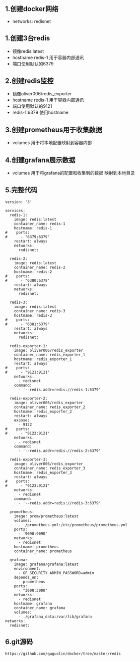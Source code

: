 ## 1.创建docker网络
- networks: redisnet

## 1.创建3台redis 
- 镜像redis:latest 
- hostname redis-1 用于容器内部通讯
- 端口使用默认的6379

## 2.创建redis监控
- 镜像oliver006/redis_exporter
- hostname redis-1 用于容器内部通讯
- 端口使用默认的9121
- redis-1:6379 使用hostname

## 3.创建prometheus用于收集数据
- volumes 用于将本地配置映射到容器内部

## 4.创建grafana展示数据
- volumes 用于将grafana的配置和收集到的数据 映射到本地目录

## 5.完整代码
```
version: '3'

services:
  redis-1:
    image: redis:latest
    container_name: redis-1
    hostname: redis-1
#    ports:
#      - "6379:6379"
    restart: always
    networks:
      redisnet:

  redis-2:
    image: redis:latest
    container_name: redis-2
    hostname: redis-2
#    ports:
#      - "6380:6379"
    restart: always
    networks:
      redisnet:

  redis-3:
    image: redis:latest
    container_name: redis-3
    hostname: redis-3
#    ports:
#      - "6381:6379"
    restart: always
    networks:
      redisnet:

  redis-exporter-1:
    image: oliver006/redis_exporter
    container_name: redis_exporter_1
    hostname: redis_exporter_1
    restart: always
#    ports:
#      - "9121:9121"
    networks:
      - redisnet
    command:
      - '--redis.addr=redis://redis-1:6379'

  redis-exporter-2:
    image: oliver006/redis_exporter
    container_name: redis_exporter_2
    hostname: redis_exporter_2
    restart: always
    expose:
      - 9122
#    ports:
#      - "9122:9121"
    networks:
      - redisnet
    command:
      - '--redis.addr=redis://redis-2:6379'

  redis-exporter-3:
    image: oliver006/redis_exporter
    container_name: redis_exporter_3
    hostname: redis_exporter_3
    restart: always
#    ports:
#      - "9123:9121"
    networks:
      - redisnet
    command:
      - '--redis.addr=redis://redis-3:6379'

  prometheus:
    image: prom/prometheus:latest
    volumes:
      - ./prometheus.yml:/etc/prometheus/prometheus.yml
    ports:
      - '9090:9090'
    networks:
      - redisnet
    hostname: prometheus
    container_name: prometheus

  grafana:
    image: grafana/grafana:latest
    environment:
      - GF_SECURITY_ADMIN_PASSWORD=admin
    depends_on:
      - prometheus
    ports:
      - "3000:3000"
    networks:
      - redisnet
    hostname: grafana
    container_name: grafana
    volumes:
      - ./grafana_data:/var/lib/grafana
networks:
  redisnet:
```

## 6.git源码
    https://github.com/quguolin/docker/tree/master/redis